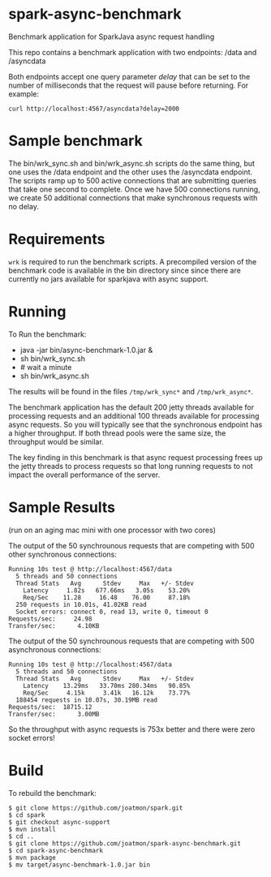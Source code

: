 # spark-async-benchmark
Benchmark application for SparkJava async request handling

This repo contains a benchmark application with two endpoints: /data and /asyncdata

Both endpoints accept one query parameter *delay* that can be set to the number of milliseconds
that the request will pause before returning. For example:
```
curl http://localhost:4567/asyncdata?delay=2000
```

# Sample benchmark
The bin/wrk_sync.sh and bin/wrk_async.sh scripts do the same thing, but one uses the /data endpoint
and the other uses the /asyncdata endpoint. The scripts ramp up to 500 active connections that
are submitting queries that take one second to complete. Once we have 500 connections running, we
create 50 additional connections that make synchronous requests with no delay.

# Requirements
`wrk` is required to run the benchmark scripts. A precompiled version of the benchmark code is available 
in the bin directory since since there are currently no jars available for sparkjava with async support.

# Running
To Run the benchmark:
* java -jar bin/async-benchmark-1.0.jar &
* sh bin/wrk_sync.sh
* \# wait a minute
* sh bin/wrk_async.sh

The results will be found in the files `/tmp/wrk_sync*` and `/tmp/wrk_async*`.

The benchmark application has the default 200 jetty threads available for processing requests 
and an additional 100 threads available for processing async requests. So you will typically
see that the synchronous endpoint has a higher throughput. If both thread pools were the same
size, the throughput would be similar.

The key finding in this benchmark is that async request processing frees up the jetty threads
to process requests so that long running requests to not impact the overall performance of the
server. 

# Sample Results
(run on an aging mac mini with one processor with two cores)

The output of the 50 synchrounous requests that are competing with 500 other synchronous connections:
```
Running 10s test @ http://localhost:4567/data
  5 threads and 50 connections
  Thread Stats   Avg      Stdev     Max   +/- Stdev
    Latency     1.82s   677.66ms   3.05s    53.20%
    Req/Sec    11.28     16.48    76.00     87.18%
  250 requests in 10.01s, 41.02KB read
  Socket errors: connect 0, read 13, write 0, timeout 0
Requests/sec:     24.98
Transfer/sec:      4.10KB
```
The output of the 50 synchrounous requests that are competing with 500 asynchronous connections:
```
Running 10s test @ http://localhost:4567/data
  5 threads and 50 connections
  Thread Stats   Avg      Stdev     Max   +/- Stdev
    Latency    13.29ms   33.70ms 280.34ms   90.85%
    Req/Sec     4.15k     3.41k   16.12k    73.77%
  188454 requests in 10.07s, 30.19MB read
Requests/sec:  18715.12
Transfer/sec:      3.00MB
```

So the throughput with async requests is 753x better and there were zero socket errors!

# Build
To rebuild the benchmark:
```
$ git clone https://github.com/joatmon/spark.git
$ cd spark
$ git checkout async-support
$ mvn install
$ cd ..
$ git clone https://github.com/joatmon/spark-async-benchmark.git
$ cd spark-async-benchmark
$ mvn package
$ mv target/async-benchmark-1.0.jar bin
```
